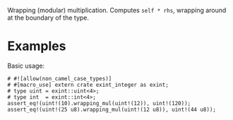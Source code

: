 Wrapping (modular) multiplication. Computes `self * rhs`,
wrapping around at the boundary of the type.

# Examples

Basic usage:

```
# #![allow(non_camel_case_types)]
# #[macro_use] extern crate exint_integer as exint;
# type uint = exint::uint<4>;
# type int  = exint::int<4>;
assert_eq!(uint!(10).wrapping_mul(uint!(12)), uint!(120));
assert_eq!(uint!(25 u8).wrapping_mul(uint!(12 u8)), uint!(44 u8));
```
